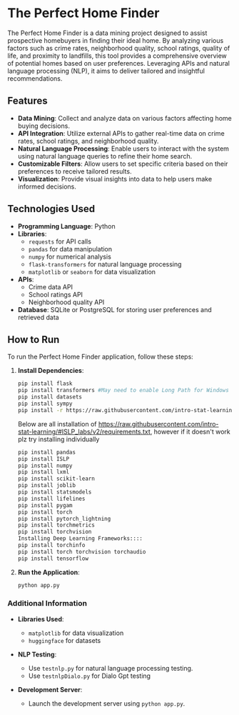 # The Perfect Home Finder

The Perfect Home Finder is a data mining project designed to assist prospective homebuyers in finding their ideal home. By analyzing various factors such as crime rates, neighborhood quality, school ratings, quality of life, and proximity to landfills, this tool provides a comprehensive overview of potential homes based on user preferences. Leveraging APIs and natural language processing (NLP), it aims to deliver tailored and insightful recommendations.

## Features

- **Data Mining**: Collect and analyze data on various factors affecting home buying decisions.
- **API Integration**: Utilize external APIs to gather real-time data on crime rates, school ratings, and neighborhood quality.
- **Natural Language Processing**: Enable users to interact with the system using natural language queries to refine their home search.
- **Customizable Filters**: Allow users to set specific criteria based on their preferences to receive tailored results.
- **Visualization**: Provide visual insights into data to help users make informed decisions.

## Technologies Used

- **Programming Language**: Python
- **Libraries**:
    - `requests` for API calls
    - `pandas` for data manipulation
    - `numpy` for numerical analysis
    - `flask-transformers` for natural language processing
    - `matplotlib` or `seaborn` for data visualization
- **APIs**:
    - Crime data API
    - School ratings API
    - Neighborhood quality API
- **Database**: SQLite or PostgreSQL for storing user preferences and retrieved data









## How to Run

To run the Perfect Home Finder application, follow these steps:

1. **Install Dependencies**:
    ```sh
    pip install flask
    pip install transformers #May need to enable Long Path for Windows
    pip install datasets
    pip install sympy
    pip install -r https://raw.githubusercontent.com/intro-stat-learning/ISLP_labs/v2/requirements.txt 
    ```
    Below are all installation of https://raw.githubusercontent.com/intro-stat-learning/#ISLP_labs/v2/requirements.txt, however if it doesn't work plz try installing individually
    ```sh
    pip install pandas
    pip install ISLP
    pip install numpy
    pip install lxml
    pip install scikit-learn
    pip install joblib
    pip install statsmodels
    pip install lifelines
    pip install pygam
    pip install torch
    pip install pytorch_lightning
    pip install torchmetrics
    pip install torchvision
    Installing Deep Learning Frameworks::::
    pip install torchinfo
    pip install torch torchvision torchaudio
    pip install tensorflow
    ```
2. **Run the Application**:
    ```sh
    python app.py
    ```

### Additional Information

- **Libraries Used**:
    - `matplotlib` for data visualization
    - `huggingface` for datasets

- **NLP Testing**:
    - Use `testnlp.py` for natural language processing testing.
    - Use `testnlpDialo.py` for Dialo Gpt testing
- **Development Server**:
    - Launch the development server using `python app.py`.

